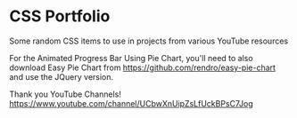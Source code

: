 # CSS Portfolio
Some random CSS items to use in projects from various YouTube resources

For the Animated Progress Bar Using Pie Chart, you'll need to also download Easy Pie Chart from https://github.com/rendro/easy-pie-chart and use the JQuery version.

Thank you YouTube Channels!
https://www.youtube.com/channel/UCbwXnUipZsLfUckBPsC7Jog
